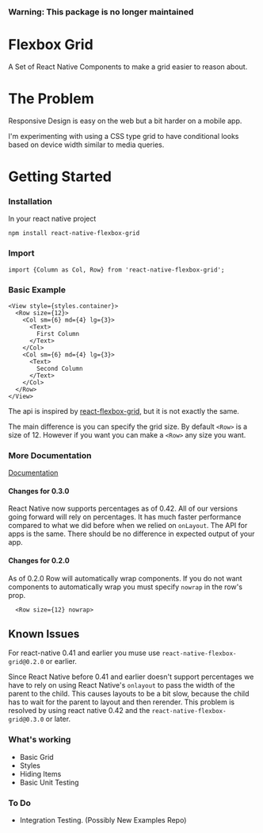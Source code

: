 ### Warning: This package is no longer maintained

# Flexbox Grid

A Set of React Native Components to make a grid easier to reason about.

# The Problem
Responsive Design is easy on the web but a bit harder on a mobile app.

I'm experimenting with using a CSS type grid to have conditional looks based on device width similar to media queries.

# Getting Started

### Installation

In your react native project

```
npm install react-native-flexbox-grid
```

### Import

```
import {Column as Col, Row} from 'react-native-flexbox-grid';
```

### Basic Example

```
<View style={styles.container}>        
  <Row size={12}>
    <Col sm={6} md={4} lg={3}>
      <Text>
        First Column
      </Text>
    </Col>
    <Col sm={6} md={4} lg={3}>
      <Text>
        Second Column
      </Text>
    </Col>
  </Row>      
</View>
```

The api is inspired by
[react-flexbox-grid](https://www.npmjs.com/package/react-flexbox-grid), but it is not exactly the same.

The main difference is you can specify the grid size. By default `<Row>` is a size of 12. However if you want you can make a `<Row>` any size you want.

### More Documentation

[Documentation](https://github.com/rundmt/react-native-flexbox-grid/wiki/Documentation)

#### Changes for 0.3.0

React Native now supports percentages as of 0.42. All of our versions going forward will rely on percentages. It has much faster performance compared to what we did before when we relied on `onLayout`. The API for apps is the same. There should be no difference in expected output of your app.

#### Changes for 0.2.0

As of 0.2.0 Row will automatically wrap components. If you do not want components to automatically wrap you must specify `nowrap` in the row's prop.

```
  <Row size={12} nowrap>
```

## Known Issues

For react-native 0.41 and earlier you muse use `react-native-flexbox-grid@0.2.0` or earlier.

Since React Native before 0.41 and earlier doesn't support percentages we have to rely on using React Native's `onlayout` to pass the width of the parent to the child. This causes layouts to be a bit slow, because the child has to wait for the parent to layout and then rerender. This problem is resolved by using react native 0.42 and the `react-native-flexbox-grid@0.3.0` or later.


### What's working
* Basic Grid
* Styles
* Hiding Items
* Basic Unit Testing

### To Do
* Integration Testing. (Possibly New Examples Repo)
